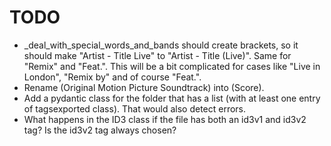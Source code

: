 # TODO
* _deal_with_special_words_and_bands should create brackets, so it should make "Artist - Title Live" to "Artist - Title (Live)". Same for "Remix" and "Feat.". This will be a bit complicated for cases like "Live in London", "Remix by" and of course "Feat.".
* Rename (Original Motion Picture Soundtrack) into (Score).
* Add a pydantic class for the folder that has a list (with at least one entry of tagsexported class). That would also detect errors.
* What happens in the ID3 class if the file has both an id3v1 and id3v2 tag? Is the id3v2 tag always chosen?